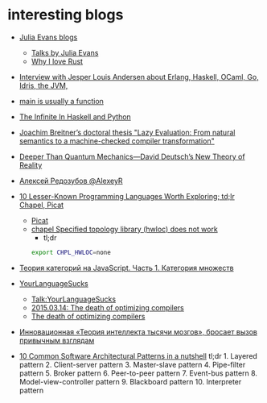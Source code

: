 # interesting blogs

+ [Julia Evans blogs](http://jvns.ca/)
    + [Talks by Julia Evans](https://speakerdeck.com/jvns)
    + [Why I love Rust](https://speakerdeck.com/jvns/why-i-rust)

+ [Interview with Jesper Louis Andersen about Erlang, Haskell, OCaml, Go, Idris, the JVM,](https://medium.com/this-is-not-a-monad-tutorial/interview-with-jesper-louis-andersen-about-erlang-haskell-ocaml-go-idris-the-jvm-software-and-b0de06440fbd#.z32eumksl)

+ [main is usually a function](http://mainisusuallyafunction.blogspot.ru/)

+ [The Infinite In Haskell and Python](http://sahandsaba.com/the-infinite-in-haskell-and-python.html)

+ [Joachim Breitner’s doctoral thesis "Lazy Evaluation: From natural semantics to a machine-checked compiler transformation"](http://www.joachim-breitner.de/thesis/)

+ [Deeper Than Quantum Mechanics—David Deutsch’s New Theory of Reality](https://medium.com/the-physics-arxiv-blog/deeper-than-quantum-mechanics-david-deutschs-new-theory-of-reality-9b8281bc793a#.q5tkxirjk)

+ [Алексей Редозубов @AlexeyR](https://habrahabr.ru/users/alexeyr/topics/)

+ [10 Lesser-Known Programming Languages Worth Exploring; td;lr Chapel, Picat](https://www.reddit.com/r/programming/comments/4mzlvi/10_lesserknown_programming_languages_worth/)
    + [Picat](http://picat-lang.org/)
    + [chapel Specified topology library (hwloc) does not work](http://chapel.cray.com/docs/latest/usingchapel/chplenv.html#readme-chplenv-chpl-hwloc)
        + tl;dr
        ```sh
        export CHPL_HWLOC=none
        ```

+ [Теория категорий на JavaScript. Часть 1. Категория множеств](https://habrahabr.ru/company/cit/blog/313254/)
+ [YourLanguageSucks](https://wiki.theory.org/YourLanguageSucks)
    + [Talk:YourLanguageSucks](https://wiki.theory.org/Talk:YourLanguageSucks)
    + [2015.03.14: The death of optimizing compilers](https://blog.cr.yp.to/20150314-optimizing.html)
    + [The death of optimizing compilers](https://cr.yp.to/talks/2015.04.16/slides-djb-20150416-a4.pdf)

+ [Инновационная «Теория интеллекта тысячи мозгов», бросает вызов привычным взглядам](https://medium.com/@sergey_57776/%D0%B8%D0%BD%D0%BD%D0%BE%D0%B2%D0%B0%D1%86%D0%B8%D0%BE%D0%BD%D0%BD%D0%B0%D1%8F-%D1%82%D0%B5%D0%BE%D1%80%D0%B8%D1%8F-%D0%B8%D0%BD%D1%82%D0%B5%D0%BB%D0%BB%D0%B5%D0%BA%D1%82%D0%B0-%D1%82%D1%8B%D1%81%D1%8F%D1%87%D0%B8-%D0%BC%D0%BE%D0%B7%D0%B3%D0%BE%D0%B2-%D0%B1%D1%80%D0%BE%D1%81%D0%B0%D0%B5%D1%82-%D0%B2%D1%8B%D0%B7%D0%BE%D0%B2-%D0%BF%D1%80%D0%B8%D0%B2%D1%8B%D1%87%D0%BD%D1%8B%D0%BC-%D0%B2%D0%B7%D0%B3%D0%BB%D1%8F%D0%B4%D0%B0%D0%BC-4e9b06ef9665)

+ [10 Common Software Architectural Patterns in a nutshell](https://medium.com/towards-data-science/10-common-software-architectural-patterns-in-a-nutshell-a0b47a1e9013)
  tl;dr
      1. Layered pattern
      2. Client-server pattern
      3. Master-slave pattern
      4. Pipe-filter pattern
      5. Broker pattern
      6. Peer-to-peer pattern
      7. Event-bus pattern
      8. Model-view-controller pattern
      9. Blackboard pattern
      10. Interpreter pattern

